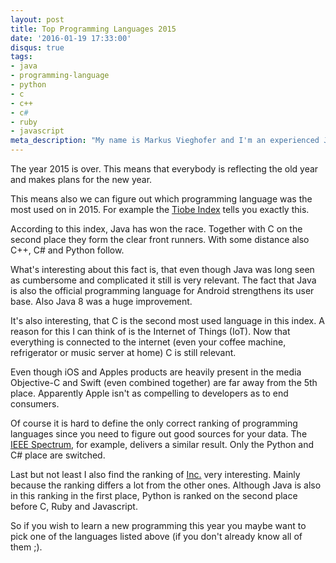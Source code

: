 ```yaml
---
layout: post
title: Top Programming Languages 2015
date: '2016-01-19 17:33:00'
disqus: true
tags:
- java
- programming-language
- python
- c
- c++
- c#
- ruby
- javascript
meta_description: "My name is Markus Vieghofer and I'm an experienced Java developer located in Austria. I write about Java, Android and other technology stuff."
---
```


The year 2015 is over. This means that everybody is reflecting the old year and makes plans for the new year.

This means also we can figure out which programming language was the most used on in 2015. For example the [Tiobe Index](http://www.tiobe.com/index.php/content/paperinfo/tpci/index.html) tells you exactly this.

According to this index, Java has won the race. Together with C on the second place they form the clear front runners. With some distance also C++, C# and Python follow.

What's interesting about this fact is, that even though Java was long seen as cumbersome and complicated it still is very relevant. The fact that Java is also the official programming language for Android strengthens its user base. Also Java 8 was a huge improvement.

It's also interesting, that C is the second most used language in this index. A reason for this I can think of is the Internet of Things (IoT). Now that everything is connected to the internet (even your coffee machine, refrigerator or music server at home) C is still relevant.

Even though iOS and Apples products are heavily present in the media Objective-C and Swift (even combined together) are far away from the 5th place. Apparently Apple isn't as compelling to developers as to end consumers.

Of course it is hard to define the only correct ranking of programming languages since you need to figure out good sources for your data. The [IEEE Spectrum](http://spectrum.ieee.org/computing/software/the-2015-top-ten-programming-languages), for example, delivers a similar result. Only the Python and C# place are switched.

Last but not least I also find the ranking of [Inc.](http://www.inc.com/larry-kim/10-most-popular-programming-languages-today.html) very interesting. Mainly because the ranking differs a lot from the other ones. Although Java is also in this ranking in the first place, Python is ranked on the second place before C, Ruby and Javascript.

So if you wish to learn a new programming this year you maybe want to pick one of the languages listed above (if you don't already know all of them ;).
